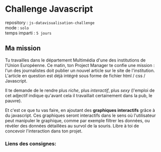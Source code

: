 # Challenge Javascript

repository : `js-datavisualisation-challenge`   
mode : `solo`   
temps imparti : `5 jours` 

## Ma mission
Tu travailles dans le département Multimédia d'une des institutions de l'Union Européenne. Ce matin, ton Project Manager te confie une mission : l'un des journalistes doit publier un nouvel article sur le site de l'institution. L'article en question est déjà intégré sous forme de fichier html / css / Javascript.  

Il te demande de le rendre plus *riche*, plus *interactif*, plus *sexy* (l'emploi de cet adjectif indique qu'avant cela il travaillait certainement dans la pub, le pauvre). 

Et c'est ce que tu vas faire, en ajoutant des **graphiques interactifs** grâce à du javascript.  Ces graphiques seront interactifs dans le sens où l'utilisateur peut manipuler le graphique, comme par exemple filtrer les données, ou révéler des données détaillées au survol de la souris. Libre à toi de concevoir l'interaction dans ton projet.
 
### Liens des consignes:

[](https://github.com/becodeorg/lovelace-2/tree/master/Projects/javascript-challenge-solo)

